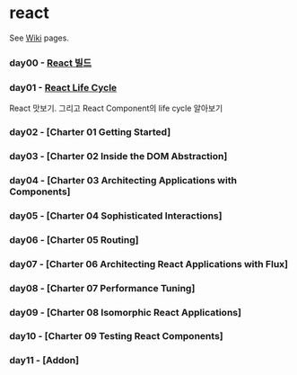 # react

See [Wiki](https://github.com/studye/react/wiki) pages.

### day00 - [React 빌드](https://github.com/studye/react/wiki/React-%EB%B9%8C%EB%93%9C%ED%95%98%EA%B8%B0)

### day01 - [React Life Cycle](https://github.com/studye/react/wiki/React-Life-Cycle) 
React 맛보기. 그리고 React Component의 life cycle 알아보기

### day02 - [Charter 01 Getting Started]

### day03 - [Charter 02 Inside the DOM Abstraction]

### day04 - [Charter 03 Architecting Applications with Components]

### day05 - [Charter 04 Sophisticated Interactions]

### day06 - [Charter 05 Routing]

### day07 - [Charter 06 Architecting React Applications with Flux]

### day08 - [Charter 07 Performance Tuning]

### day09 - [Charter 08 Isomorphic React Applications]

### day10 - [Charter 09 Testing React Components]

### day11 - [Addon]
